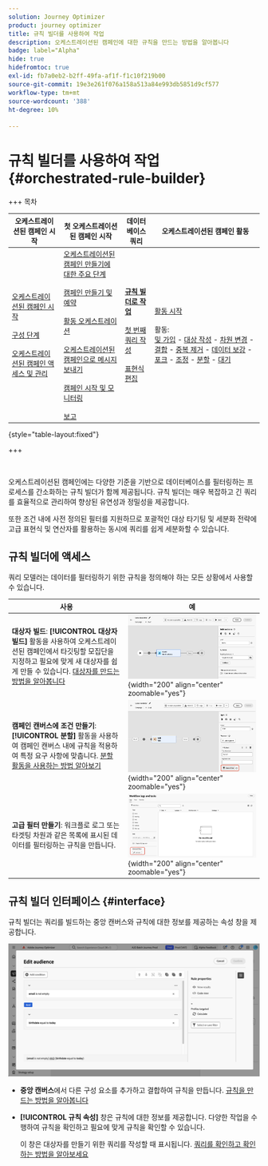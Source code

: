```yaml
---
solution: Journey Optimizer
product: journey optimizer
title: 규칙 빌더를 사용하여 작업
description: 오케스트레이션된 캠페인에 대한 규칙을 만드는 방법을 알아봅니다
badge: label="Alpha"
hide: true
hidefromtoc: true
exl-id: fb7a0eb2-b2ff-49fa-af1f-f1c10f219b00
source-git-commit: 19e3e261f076a158a513a84e993db5851d9cf577
workflow-type: tm+mt
source-wordcount: '388'
ht-degree: 10%

---
```



# 규칙 빌더를 사용하여 작업 {#orchestrated-rule-builder}

+++ 목차

| 오케스트레이션된 캠페인 시작 | 첫 오케스트레이션된 캠페인 시작 | 데이터베이스 쿼리 | 오케스트레이션된 캠페인 활동 |
|---|---|---|---|
| [오케스트레이션된 캠페인 시작](gs-orchestrated-campaigns.md)<br/><br/>[구성 단계](configuration-steps.md)<br/><br/>[오케스트레이션된 캠페인 액세스 및 관리](access-manage-orchestrated-campaigns.md) | [오케스트레이션된 캠페인 만들기에 대한 주요 단계](gs-campaign-creation.md)<br/><br/>[캠페인 만들기 및 예약](create-orchestrated-campaign.md)<br/><br/>[활동 오케스트레이션](orchestrate-activities.md)<br/><br/>[오케스트레이션된 캠페인으로 메시지 보내기](send-messages.md)<br/><br/>[캠페인 시작 및 모니터링](start-monitor-campaigns.md)<br/><br/>[보고](reporting-campaigns.md) | <b>[규칙 빌더로 작업](orchestrated-rule-builder.md)</b><br/><br/>[첫 번째 쿼리 작성](build-query.md)<br/><br/>[표현식 편집](edit-expressions.md) | [활동 시작](activities/about-activities.md)<br/><br/>활동:<br/>[및 가입](activities/and-join.md) - [대상 작성](activities/build-audience.md) - [차원 변경](activities/change-dimension.md) - [결합](activities/combine.md) - [중복 제거](activities/deduplication.md) - [데이터 보강](activities/enrichment.md) - [포크](activities/fork.md) - [조정](activities/reconciliation.md) - [분할](activities/split.md) - [대기](activities/wait.md) |

{style="table-layout:fixed"}

+++

<br/>

오케스트레이션된 캠페인에는 다양한 기준을 기반으로 데이터베이스를 필터링하는 프로세스를 간소화하는 규칙 빌더가 함께 제공됩니다. 규칙 빌더는 매우 복잡하고 긴 쿼리를 효율적으로 관리하여 향상된 유연성과 정밀성을 제공합니다.

또한 조건 내에 사전 정의된 필터를 지원하므로 포괄적인 대상 타기팅 및 세분화 전략에 고급 표현식 및 연산자를 활용하는 동시에 쿼리를 쉽게 세분화할 수 있습니다.

## 규칙 빌더에 액세스

쿼리 모델러는 데이터를 필터링하기 위한 규칙을 정의해야 하는 모든 상황에서 사용할 수 있습니다.

| 사용 | 예 |
|  ---  |  ---  |
| **대상자 빌드**: **[!UICONTROL 대상자 빌드]** 활동을 사용하여 오케스트레이션된 캠페인에서 타깃팅할 모집단을 지정하고 필요에 맞게 새 대상자를 쉽게 만들 수 있습니다. [대상자를 만드는 방법을 알아봅니다](../orchestrated/activities/build-audience.md) | ![대상 만들기 인터페이스에 액세스하는 방법을 보여 주는 이미지](assets/query-access-audience.png){width="200" align="center" zoomable="yes"} |
| **캠페인 캔버스에 조건 만들기**: **[!UICONTROL 분할]** 활동을 사용하여 캠페인 캔버스 내에 규칙을 적용하여 특정 요구 사항에 맞춥니다. [분할 활동을 사용하는 방법 알아보기](../orchestrated/activities/split.md) | ![워크플로 사용자 지정 옵션에 액세스하는 방법을 보여 주는 이미지](assets/query-access-split.png){width="200" align="center" zoomable="yes"} |
| **고급 필터 만들기**: 워크플로 로그 또는 타겟팅 차원과 같은 목록에 표시된 데이터를 필터링하는 규칙을 만듭니다. | ![목록 필터를 사용자 지정하는 방법을 보여 주는 이미지](assets/query-access-advanced-filters.png){width="200" align="center" zoomable="yes"} |

## 규칙 빌더 인터페이스 {#interface}

규칙 빌더는 쿼리를 빌드하는 중앙 캔버스와 규칙에 대한 정보를 제공하는 속성 창을 제공합니다.

![규칙 빌더 인터페이스를 표시하는 이미지](assets/rule-builder-interface.png)

* **중앙 캔버스**&#x200B;에서 다른 구성 요소를 추가하고 결합하여 규칙을 만듭니다. [규칙을 만드는 방법을 알아봅니다](../orchestrated/build-query.md)

* **[!UICONTROL 규칙 속성]** 창은 규칙에 대한 정보를 제공합니다. 다양한 작업을 수행하여 규칙을 확인하고 필요에 맞게 규칙을 확인할 수 있습니다.

  이 창은 대상자를 만들기 위한 쿼리를 작성할 때 표시됩니다. [쿼리를 확인하고 확인하는 방법을 알아보세요](build-query.md#check-and-validate-your-query)
